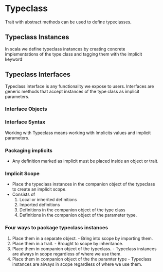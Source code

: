 # Typeclass
Trait with abstract methods can be used to define typeclasses.

## Typeclass Instances
In scala we define typeclass instances by creating concrete implementations of the type class and tagging them with the implicit keyword

## Typeclass Interfaces
Typeclass interface is any functionality we expose to users.
Interfaces are generic methods that accept instances of the type class as implicit parameters.

### Interface Objects
### Interface Syntax

Working with Typeclass means working with Implicits values and implicit parameters.

### Packaging implicits
* Any definition marked as implicit must be placed inside an object or trait.

### Implicit Scope
* Place the typeclass instances in the companion object of the typeclass to create an implicit scope.
* Consists of
  1. Local or inherited definitions
  2. Imported definitions
  3. Definitions in the companion object of the type class
  4. Definitions in the companion object of the parameter type.

### Four ways to package typeclass instances
1. Place them in a separate object. - Bring into scope by importing them.
2. Place them in a trait. - Brought to scope by inheritance.
3. Place them in companion object of the typeclass. - Typeclass instances are always in scope regardless of where we use them.
4. Place them in companion object of the the paramter type - Typeclass instances are always in scope regardless of where we use them.

